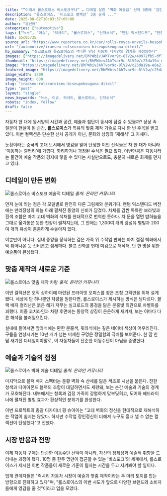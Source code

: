 ```yaml
---
title: "“이래서 롤스로이스 비스포크구나” … 디테일 살린 ‘벽화 예술급’ 신작 3종에 ‘감탄’"
description: "롤스로이스, ‘비스포크 컬렉션’ 3종 공개 ..."
date: 2025-08-02T10:03:37+09:00
author: "윤신애"
categories: ["automotive"]
tags: ["뉴스", "이슈", "럭셔리", "롤스로이스", "신차소식", "팬텀 익스텐디드", "한정판", "예술자동차컬렉팅", "실크로드헤리티지카"]
hash: a5c05735
source_url: "https://www.reportera.co.kr/car/rolls-royce-unveils-bespoke-collection/"
url: "/automotive/iraeseo-rolseuroiseu-biseupokeuguna-diteil/"
h5_summary: "실크로드와 롤스로이스의 색다른 만남 자동차 디자인의 경계를 재정의하다"
images: ["https://imagedelivery.net/BhPWbivJAhTvor9c-8lV2w/40972fb5-df75-446b-c1c5-f00493f73100/public", "https://imagedelivery.net/BhPWbivJAhTvor9c-8lV2w/c25da19a-e6e2-4242-b46e-4a6f88a4ef00/public", "https://imagedelivery.net/BhPWbivJAhTvor9c-8lV2w/0ee83da9-db7e-4b5e-82db-fdb4c485c600/public", "https://imagedelivery.net/BhPWbivJAhTvor9c-8lV2w/504713d3-1d50-4b12-fb8d-08cf125fb800/public"]
thumbnail: "https://imagedelivery.net/BhPWbivJAhTvor9c-8lV2w/c25da19a-e6e2-4242-b46e-4a6f88a4ef00/public"
image: "https://imagedelivery.net/BhPWbivJAhTvor9c-8lV2w/c25da19a-e6e2-4242-b46e-4a6f88a4ef00/public"
featured_image: "https://imagedelivery.net/BhPWbivJAhTvor9c-8lV2w/c25da19a-e6e2-4242-b46e-4a6f88a4ef00/public"
image_width: 1200
image_height: 630
slug: "iraeseo-rolseuroiseu-biseupokeuguna-diteil"
type: "post"
layout: "single"
news_keywords: "뉴스, 이슈, 럭셔리, 롤스로이스, 신차소식"
robots: "index, follow"
draft: false
---
```


자동차 한 대에 동서양의 시간과 공간, 예술과 첨단이 동시에 담길 수 있을까? 상상 속 질문이 현실이 된 순간, **롤스로이스**가 특유의 맞춤 제작 기술로 다시 한 번 주목을 받고 있다. 이번 컬렉션은 단순한 신차 공개가 아닌, 문화와 상징의 '재해석' 그 자체다.

둔황이라는 중국의 고대 도시에서 영감을 얻어 탄생한 이번 신작들은 차 한 대가 아니라 '이동하는 갤러리'에 가깝다. 화려하거나 과장된 수식은 필요 없다. 이번만큼은 자동차라는 물건이 예술 작품의 경지에 닿을 수 있다는 사실만으로도, 충분히 새로운 화제를 던지고 있다.

## 디테일이 만든 변화

![롤스로이스 비스포크 예술적 디테일](https://imagedelivery.net/BhPWbivJAhTvor9c-8lV2w/40972fb5-df75-446b-c1c5-f00493f73100/public)
*출처: 온라인 커뮤니티*


먼저 눈에 띄는 점은 각 모델별로 완전히 다른 그림체와 분위기다. 팬텀 익스텐디드 버전에는 만리장성의 하늘 아래 펼쳐진 동양의 신비가 담겼다. 차체를 감싼 독특한 보라빛과 흰색 조합은 마치 고대 벽화의 색채를 현대적으로 번역한 듯하다. 차 문을 열면 밤하늘을 그대로 옮겨놓은 듯한 천장이 펼쳐지는데, 그 안에는 1,300여 개의 광섬유 별빛과 200여 개의 유성이 촘촘하게 수놓아져 있다.

이뿐만이 아니다. 실내 중앙을 장식하는 검은 가죽 위 수작업 판화는 마치 절집 벽화에서 막 튀어나온 듯 신비롭고 섬세하다. 불교 신화를 현대 미감으로 해석해, 단 한 명을 위한 예술품이 완성됐다.

## 맞춤 제작의 새로운 기준

![롤스로이스 맞춤 제작 차량](https://imagedelivery.net/BhPWbivJAhTvor9c-8lV2w/504713d3-1d50-4b12-fb8d-08cf125fb800/public)
*출처: 온라인 커뮤니티*


이번 컬렉션은 오직 상하이에 마련된 프라이빗 오피스를 찾은 초청 고객만을 위해 설계됐다. 세상에 단 하나뿐인 차량을 원한다면, 롤스로이스가 제시하는 방식은 남다르다. 블랙 배지 컬리넌은 붉은 해가 저무는 실크로드의 풍경을 닮은 분홍빛 외관으로 차별화를 꾀했다. 이중 코치라인과 차량 후면에는 동양적 상징이 은은하게 새겨져, 보는 이마다 다른 해석을 불러일으킨다.

실내에 들어서면 앞좌석에는 환한 분홍색, 뒷좌석에는 깊은 네이비 색상이 어우러진다. 구름을 연상시키는 10만 개가 넘는 미세한 구멍은 정밀함의 극치를 보여준다. 한 땀 한 땀 새겨진 디테일이야말로, 이 자동차들이 단순한 이동수단이 아님을 증명한다.

## 예술과 기술의 접점

![롤스로이스 벽화 예술 디테일](https://imagedelivery.net/BhPWbivJAhTvor9c-8lV2w/0ee83da9-db7e-4b5e-82db-fdb4c485c600/public)
*출처: 온라인 커뮤니티*


마지막으로 블랙 배지 스펙터는 둔황 벽화 속 산세를 닮은 색조로 시선을 붙든다. 진한 청색과 다이아몬드 블랙의 조합이 대담하면서도 세련돼, 보는 순간 예술과 기술의 경계가 모호해진다. 내부에서는 청록과 검정 가죽이 강렬하게 맞부딪히고, 도어와 헤드라이너에 펼쳐진 별빛 효과가 환상적인 분위기를 완성한다.

이번 프로젝트의 총괄 디자이너 펑 슈아이는 "고대 벽화의 정신을 현대적으로 재해석하는 작업이 쉽지는 않았다. 하지만 수작업 장인정신이 더해져 누구도 흉내 낼 수 없는 컬렉션이 탄생했다"고 전했다.

## 시장 반응과 전망

이제 자동차 구매는 단순한 이동수단 선택이 아니라, 자신의 정체성과 예술적 취향을 드러내는 과정이 됐다. 10명 중 한두 명만이 접근할 수 있는 '비스포크'의 세계에서, 롤스로이스가 제시한 이번 작품들이 새로운 기준이 될지는 시간을 두고 지켜봐야 할 일이다.

업계 관계자들은 "럭셔리 자동차 시장이 예술과 맞춤 제작이라는 두 마리 토끼를 잡는 방향으로 진화하고 있다"며, "롤스로이스의 이번 시도가 앞으로 다양한 브랜드와 소비자들에게 영감을 줄 것"이라고 입을 모았다.
